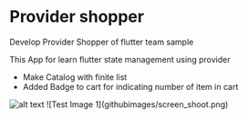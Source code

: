 # Provider shopper

Develop Provider Shopper of flutter team sample

This App for learn flutter state management using provider
- Make Catalog with finite list 
- Added Badge to cart for indicating number of item in cart
<img src="url" alt="alt text" width="400px" height="700">
![Test Image 1](githubimages/screen_shoot.png)
